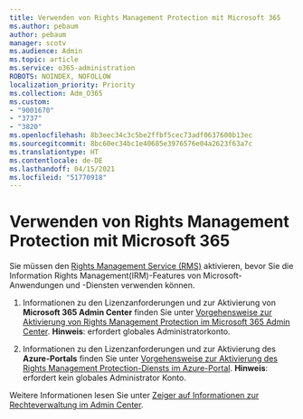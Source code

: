 ```yaml
---
title: Verwenden von Rights Management Protection mit Microsoft 365
ms.author: pebaum
author: pebaum
manager: scotv
ms.audience: Admin
ms.topic: article
ms.service: o365-administration
ROBOTS: NOINDEX, NOFOLLOW
localization_priority: Priority
ms.collection: Adm_O365
ms.custom:
- "9001670"
- "3737"
- "3820"
ms.openlocfilehash: 8b3eec34c3c5be2ffbf5cec73adf0637600b13ec
ms.sourcegitcommit: 8bc60ec34bc1e40685e3976576e04a2623f63a7c
ms.translationtype: HT
ms.contentlocale: de-DE
ms.lasthandoff: 04/15/2021
ms.locfileid: "51770918"
---
```

# <a name="use-rights-management-protection-with-microsoft-365"></a>Verwenden von Rights Management Protection mit Microsoft 365

Sie müssen den [Rights Management Service (RMS)](https://docs.microsoft.com/azure/information-protection/what-is-azure-rms) aktivieren, bevor Sie die Information Rights Management(IRM)-Features von Microsoft-Anwendungen und -Diensten verwenden können.

1. Informationen zu den Lizenzanforderungen und zur Aktivierung von **Microsoft 365 Admin Center** finden Sie unter [Vorgehensweise zur Aktivierung von Rights Management Protection im Microsoft 365 Admin Center](https://docs.microsoft.com/azure/information-protection/activate-office365). **Hinweis**: erfordert globales Administratorkonto.

2. Informationen zu den Lizenzanforderungen und zur Aktivierung des **Azure-Portals** finden Sie unter [Vorgehensweise zur Aktivierung des Rights Management Protection-Diensts im Azure-Portal](https://docs.microsoft.com/azure/information-protection/activate-azure). **Hinweis**: erfordert kein globales Administrator Konto.

Weitere Informationen lesen Sie unter [Zeiger auf Informationen zur Rechteverwaltung im Admin Center](https://docs.microsoft.com/office365/enterprise/activate-rms-in-office-365).
